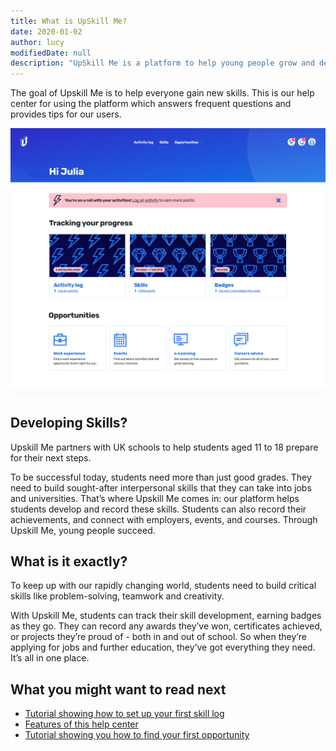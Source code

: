 ```yaml
---
title: What is UpSkill Me?
date: 2020-01-02
author: lucy
modifiedDate: null
description: "UpSkill Me is a platform to help young people grow and develop their skills."
---
```


The goal of Upskill Me is to help everyone gain new skills. This is our help center for using the platform which answers frequent questions and provides tips for our users.

![Help Center Preview](./preview.png)

## Developing Skills?

Upskill Me partners with UK schools to help students aged 11 to 18 prepare for their next steps.

To be successful today, students need more than just good grades. They need to build sought-after interpersonal skills that they can take into jobs and universities. That’s where Upskill Me comes in: our platform helps students develop and record these skills. Students can also record their achievements, and connect with employers, events, and courses. Through Upskill Me, young people succeed.

## What is it exactly?

To keep up with our rapidly changing world, students need to build critical skills like problem-solving, teamwork and creativity.

With Upskill Me, students can track their skill development, earning badges as they go. They can record any awards they’ve won, certificates achieved, or projects they’re proud of - both in and out of school. So when they’re applying for jobs and further education, they’ve got everything they need. It’s all in one place.

## What you might want to read next

- [Tutorial showing how to set up your first skill log](/articles/setup)
- [Features of this help center](/collections/features-and-nonfeatures)
- [Tutorial showing you how to find your first opportunity](/articles/comparison-to-saas)
